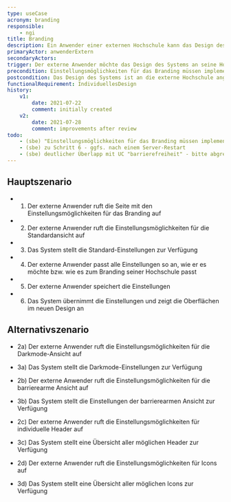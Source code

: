 ```yaml
---
type: useCase
acronym: branding
responsible: 
    - ngi
title: Branding
description: Ein Anwender einer externen Hochschule kann das Design des Systems individuell anpassen
primaryActor: anwenderExtern
secondaryActors:
trigger: Der externe Anwender möchte das Design des Systems an seine Hochschule anpassen
precondition: Einstellungsmöglichkeiten für das Branding müssen implementiert sein und der externe Anwender muss als Verwalter im System eingeloggt sein
postcondition: Das Design des Systems ist an die externe Hochschule angepasst
functionalRequirement: IndividuellesDesign
history:
    v1:
        date: 2021-07-22
        comment: initially created
    v2: 
        date: 2021-07-28
        comment: improvements after review
todo: 
    - (sbe) "Einstellungsmöglichkeiten für das Branding müssen implementiert sein" - das macht man eher nicht, man geht davon aus, dass ein beschriebenes Feature auch implementiert ist. Oder haben Sie das anders gemeint? Dann bitte präzisieren. 
    - (sbe) zu Schritt 6 - ggfs. nach einem Server-Restart
    - (sbe) deutlicher Überlapp mit UC "barrierefreiheit" - bitte abgrenzen oder zusammenführen
---
```


## Hauptszenario

* 1) Der externe Anwender ruft die Seite mit den Einstellungsmöglichkeiten für das Branding auf
* 2) Der externe Anwender ruft die Einstellungsmöglichkeiten für die Standardansicht auf
* 3) Das System stellt die Standard-Einstellungen zur Verfügung
* 4) Der externe Anwender passt alle  Einstellungen so an, wie er es möchte bzw. wie es zum Branding seiner Hochschule passt
* 5) Der externe Anwender speichert die Einstellungen
* 6) Das System übernimmt die Einstellungen und zeigt die Oberflächen im neuen Design an

## Alternativszenario

* 2a) Der externe Anwender ruft die Einstellungsmöglichkeiten für die Darkmode-Ansicht auf
* 3a) Das System stellt die Darkmode-Einstellungen zur Verfügung

* 2b) Der externe Anwender ruft die Einstellungsmöglichkeiten für die barrierearme Ansicht auf
* 3b) Das System stellt die Einstellungen der barrierearmen Ansicht zur Verfügung

* 2c) Der externe Anwender ruft die Einstellungsmöglichkeiten für individuelle Header auf
* 3c) Das System stellt eine Übersicht aller möglichen Header zur Verfügung

* 2d) Der externe Anwender ruft die Einstellungsmöglichkeiten für Icons auf
* 3d) Das System stellt eine Übersicht aller möglichen Icons zur Verfügung